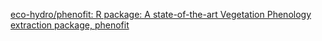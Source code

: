 
[eco-hydro/phenofit: R package: A state-of-the-art Vegetation Phenology extraction package, phenofit](https://github.com/eco-hydro/phenofit)